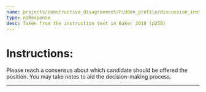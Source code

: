 ```yaml
---
name: projects/constructive_disagreement/hidden_profile/discussion_instructions.md
type: noResponse
desc: Taken from the instruction text in Baker 2010 (p258)
---
```


# Instructions:

Please reach a consensus about which candidate should be offered the position. You may take notes to aid the decision-making process.

---
